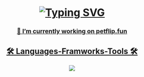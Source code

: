 <h1 align="center">
  <a href="https://git.io/typing-svg">
<img src="https://readme-typing-svg.demolab.com?font=Fira+Code&duration=1525&pause=1000&random=false&width=435&lines=USRIFE;Working+on+PETFLIP.FUN" alt="Typing SVG" />
</h1>
<div align="center">
</div>
<h3 align="center>A Frontend Developer</h3>
<img src="https://img.shields.io/badge/javascript-purple" align="center">
<div align="center">
👀 I’m currently working on petflip.fun
</div>
  
<h2 align="center">🛠 Languages-Framworks-Tools 🛠</h2>
<div align="center">
<img src="https://skillicons.dev/icons?i=html,css,js,lua,pr,ps"/>
</div>

